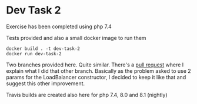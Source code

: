 # Dev Task 2

Exercise has been completed using php 7.4

Tests provided and also a small docker image to run them
```shell
docker build . -t dev-task-2
docker run dev-task-2
```
Two branches provided here. Quite similar. There's a [pull request](https://github.com/crevillo/dev-task-2/pull/1) where I explain what I did that other
branch. Basically as the problem asked to use 2 params for the LoadBalancer constructor, I decided to 
keep it like that and suggest this other improvement. 

Travis builds are created also here for php 7.4, 8.0 and 8.1 (nightly)
